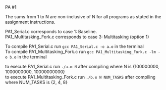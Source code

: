 PA #1

The sums from 1 to N are non-inclusive of N for all programs as stated in the assignment instructions.  

PA1_Serial.c corresponds to case 1: Baseline.  
PA1_Multitasking_Fork.c corresponds to case 3: Multitasking (option 1)  
  
To compile PA1_Serial.c run `gcc PA1_Serial.c -o a.o` in the terminal  
To compile PA1_Multitasking_Fork.c run `gcc PA1_Multitasking_Fork.c -lm -o b.o` in the terminal  
  
to execute PA1_Serial.c run `./a.o N` after compiling where N is {100000000, 1000000000, 10000000000}  
to execute PA1_Multitasking_Fork.c run `./b.o N NUM_TASKS` after compiling where NUM_TASKS is {2, 4, 8}  
